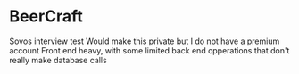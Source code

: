 # BeerCraft
Sovos interview test
Would make this private but I do not have a premium account
Front end heavy, with some limited back end opperations that don't really make database calls
